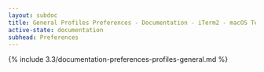 ```yaml
---
layout: subdoc
title: General Profiles Preferences - Documentation - iTerm2 - macOS Terminal Replacement
active-state: documentation
subhead: Preferences
---
```

{% include 3.3/documentation-preferences-profiles-general.md %}
